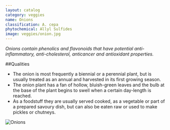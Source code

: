 ```yaml
---
layout: catalog
category: veggies
name: Onions
classification: A. cepa
phytochemical: Allyl Sulfides
image: veggies/onion.jpg
---
```


*Onions contain phenolics and flavonoids that have potential anti-inflammatory, anti-cholesterol, anticancer and antioxidant properties.*

##Qualities 
 
- The onion is most frequently a biennial or a perennial plant, but is usually treated as an annual and harvested in its first growing season.
- The onion plant has a fan of hollow, bluish-green leaves and the bulb at the base of the plant begins to swell when a certain day-length is reached.
- As a foodstuff they are usually served cooked, as a vegetable or part of a prepared savoury dish, but can also be eaten raw or used to make pickles or chutneys.

![Onions](http://upload.wikimedia.org/wikipedia/commons/thumb/a/a2/Mixed_onions.jpg/1024px-Mixed_onions.jpg)
